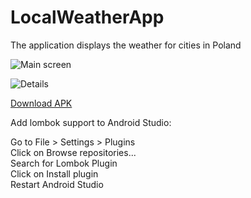 # LocalWeatherApp
 The application displays the weather for cities in Poland
 


 ![Main screen](https://image.ibb.co/ncb7Ro/Screenshot_2018_07_09_12_56_09.png)
 
 ![Details](https://image.ibb.co/fZo46o/Screenshot_2018_07_09_12_56_51.png)
 

 [Download APK](https://ufile.io/zgmk0)
 
 
 
Add lombok support to Android Studio:<br />

Go to File > Settings > Plugins<br />
Click on Browse repositories...<br />
Search for Lombok Plugin<br />
Click on Install plugin<br />
Restart Android Studio
